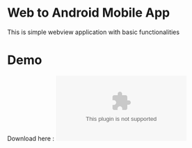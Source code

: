 # Web to Android Mobile App

This is simple webview application with basic functionalities

# Demo

Download here : ![Demo Apk](https://github.com/mayursojitra/Web-Mobile-App/raw/master/app-debug.apk)